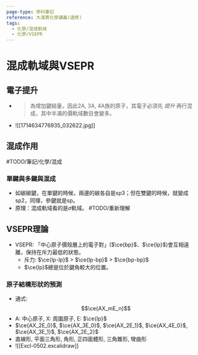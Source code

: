 ```yaml
---
page-type: 學科筆記
reference: 大滿貫化學講義(選修)
tags:
  - 化學/混成軌域
  - 化學/VSEPR
---
```

# 混成軌域與VSEPR
## 電子提升
- > 為增加鍵結量，因此2A, 3A, 4A族的原子，其電子必須先 *提升* 再行混成，其中半滿的價軌域數目會變多。
- ![[1714634776935_032622.jpg]]
## 混成作用
#TODO/筆記/化學/混成 
### 單鍵與多鍵與混成
- 如碳碳鍵，在單鍵的時候，兩邊的碳各自是sp3；但在雙鍵的時候，就變成sp2，同理，參鍵就是sp。
- 原理：混成軌域看的是$\sigma$軌域。 #TODO/重新理解 
## VSEPR理論
- VSEPR: 「中心原子價殼層上的電子對」($\ce{bp}$、$\ce{lp}$)會互相遠離，保持在斥力最低的狀態。
	- 斥力: $\ce{lp-lp}$ > $\ce{lp-bp}$ > $\ce{bp-bp}$
	- $\ce{lp}$總是位於鍵角較大的位置。
### 原子結構形狀的預測
- 通式:$$\ce{AX_mE_n}$$
- A: 中心原子, X: 周圍原子, E: $\ce{lp}$
- $\ce{AX_2E_0}$, $\ce{AX_3E_0}$, $\ce{AX_2E_1}$, $\ce{AX_4E_0}$, $\ce{AX_3E_1}$, $\ce{AX_2E_2}$
- 直線形, 平面三角形, 角形, 正四面體形, 三角錐形, 彎曲形
- ![[Excl-0502.excalidraw]]
